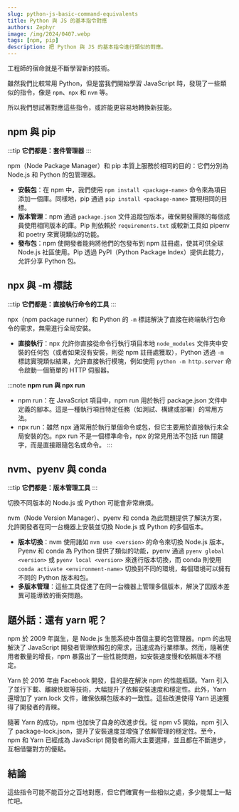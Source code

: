 ```yaml
---
slug: python-js-basic-command-equivalents
title: Python 與 JS 的基本指令對應
authors: Zephyr
image: /img/2024/0407.webp
tags: [npm, pip]
description: 把 Python 與 JS 的基本指令進行類似的對應。
---
```


工程師的宿命就是不斷學習新的技術。

雖然我們比較常用 Python，但是當我們開始學習 JavaScript 時，發現了一些類似的指令，像是 `npm`、`npx` 和 `nvm` 等。

所以我們想試著對應這些指令，或許能更容易地轉換新技能。

<!-- truncate -->

## npm 與 pip

:::tip
**它們都是：套件管理器**
:::

npm（Node Package Manager）和 pip 本質上服務於相同的目的：它們分別為 Node.js 和 Python 的包管理器。

- **安裝包**：在 npm 中，我們使用 `npm install <package-name>` 命令來為項目添加一個庫。同樣地，pip 通過 `pip install <package-name>` 實現相同的目標。
- **版本管理**：npm 通過 `package.json` 文件追蹤包版本，確保開發團隊的每個成員使用相同版本的庫。Pip 則依賴於 `requirements.txt` 或較新工具如 pipenv 和 poetry 來實現類似的功能。
- **發布包**：npm 使開發者能夠將他們的包發布到 npm 註冊處，使其可供全球 Node.js 社區使用。Pip 透過 PyPI（Python Package Index）提供此能力，允許分享 Python 包。

## npx 與 -m 標誌

:::tip
**它們都是：直接執行命令的工具**
:::

npx（npm package runner）和 Python 的 `-m` 標誌解決了直接在終端執行包命令的需求，無需進行全局安裝。

- **直接執行**：npx 允許你直接從命令行執行項目本地 `node_modules` 文件夾中安裝的任何包（或者如果沒有安裝，則從 npm 註冊處獲取），Python 透過 `-m` 標誌實現類似結果，允許直接執行模塊，例如使用 `python -m http.server` 命令啟動一個簡單的 HTTP 伺服器。

:::note
**npm run 與 npx run**

- npm run：在 JavaScript 項目中，npm run 用於執行 package.json 文件中定義的腳本。這是一種執行項目特定任務（如測試、構建或部署）的常用方法。
- npx run：雖然 npx 通常用於執行單個命令或包，但它主要用於直接執行未全局安裝的包。npx run 不是一個標準命令，npx 的常見用法不包括 run 關鍵字，而是直接跟隨包名或命令。
  :::

## nvm、pyenv 與 conda

:::tip
**它們都是：版本管理工具**
:::

切換不同版本的 Node.js 或 Python 可能會非常麻煩。

nvm（Node Version Manager）、pyenv 和 conda 為此問題提供了解決方案，允許開發者在同一台機器上安裝並切換 Node.js 或 Python 的多個版本。

- **版本切換**：nvm 使用諸如 `nvm use <version>` 的命令來切換 Node.js 版本。Pyenv 和 conda 為 Python 提供了類似的功能，pyenv 通過 `pyenv global <version>` 或 `pyenv local <version>` 來進行版本切換，而 conda 則使用 `conda activate <environment-name>` 切換到不同的環境，每個環境可以擁有不同的 Python 版本和包。
- **多版本管理**：這些工具促進了在同一台機器上管理多個版本，解決了因版本差異可能導致的衝突問題。

## 題外話：還有 yarn 呢？

npm 於 2009 年誕生，是 Node.js 生態系統中首個主要的包管理器。npm 的出現解決了 JavaScript 開發者管理依賴包的需求，迅速成為行業標準。然而，隨著使用者數量的增長，npm 暴露出了一些性能問題，如安裝速度慢和依賴版本不穩定。

Yarn 於 2016 年由 Facebook 開發，目的是在解決 npm 的性能瓶頸。Yarn 引入了並行下載、離線快取等技術，大幅提升了依賴安裝速度和穩定性。此外，Yarn 還增加了 yarn.lock 文件，確保依賴包版本的一致性。這些改進使得 Yarn 迅速獲得了開發者的青睞。

隨著 Yarn 的成功，npm 也加快了自身的改進步伐。從 npm v5 開始，npm 引入了 package-lock.json，提升了安裝速度並增強了依賴管理的穩定性。至今，npm 和 Yarn 已經成為 JavaScript 開發者的兩大主要選擇，並且都在不斷進步，互相借鑒對方的優點。

## 結論

這些指令可能不能百分之百地對應，但它們確實有一些相似之處，多少能幫上一點忙吧。
